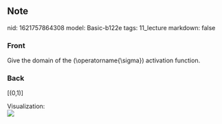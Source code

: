 ## Note
nid: 1621757864308
model: Basic-b122e
tags: 11_lecture
markdown: false

### Front
Give the domain of the \(\operatorname{\sigma}\) activation function.

### Back
\[(0,1)\]<div>
</div><div>Visualization:</div><div>
</div><div><img src="paste-e09d560919da32bdcc517dcd7dc081d787831794.jpg">
</div><div>
</div>
